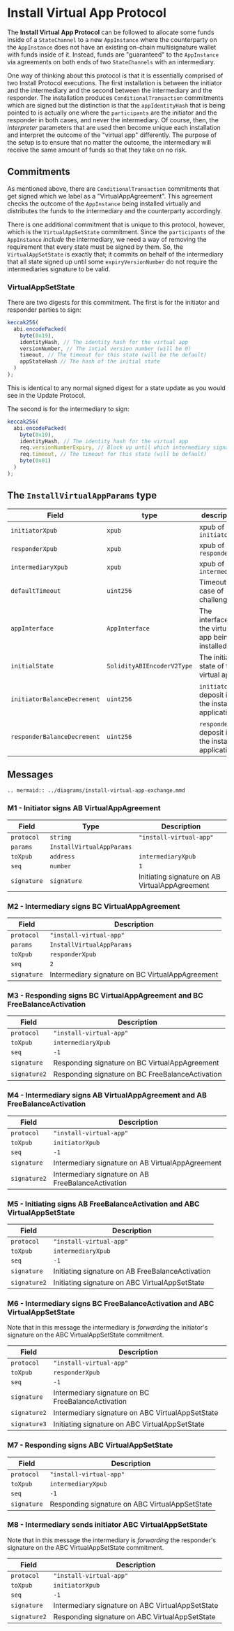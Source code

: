 # Install Virtual App Protocol

The **Install Virtual App Protocol** can be followed to allocate some funds inside of a `StateChannel` to a new `AppInstance` where the counterparty on the `AppInstance` does not have an existing on-chain multisignature wallet with funds inside of it. Instead, funds are "guaranteed" to the `AppInstance` via agreements on both ends of two `StateChannels` with an intermediary.

One way of thinking about this protocol is that it is essentially comprised of two Install Protocol executions. The first installation is between the initiator and the intermediary and the second between the intermediary and the responder. The installation produces `ConditionalTransaction` commitments which are signed but the distinction is that the `appIdentityHash` that is being pointed to is actually one where the `participants` are the initiator and the responder in both cases, and never the intermediary. Of course, then, the _interpreter_ parameters that are used then become unique each installation and interpret the outcome of the "virtual app" differently. The purpose of the setup is to ensure that no matter the outcome, the intermediary will receive the same amount of funds so that they take on no risk.

## Commitments

As mentioned above, there are `ConditionalTransaction` commitments that get signed which we label as a "VirtualAppAgreement". This agreement checks the outcome of the `AppInstance` being installed virtually and distributes the funds to the intermediary and the counterparty accordingly.

There is one additional commitment that is unique to this protocol, however, which is the `VirtualAppSetState` commitment. Since the `participants` of the `AppInstance` _include_ the intermediary, we need a way of removing the requirement that every state must be signed by them. So, the `VirtualAppSetState` is exactly that; it commits on behalf of the intermediary that all state signed up until some `expiryVersionNumber` do not require the intermediaries signature to be valid.

### VirtualAppSetState

There are two digests for this commitment. The first is for the initiator and responder parties to sign:

```typescript
keccak256(
  abi.encodePacked(
    byte(0x19),
    identityHash, // The identity hash for the virtual app
    versionNumber, // The intial version number (will be 0)
    timeout, // The timeout for this state (will be the default)
    appStateHash // The hash of the initial state
  )
);
```

This is identical to any normal signed digest for a state update as you would see in the Update Protocol.

The second is for the intermediary to sign:

```typescript
keccak256(
  abi.encodePacked(
    byte(0x19),
    identityHash, // The identity hash for the virtual app
    req.versionNumberExpiry, // Block up until which intermediary signature is not required
    req.timeout, // The timeout for this state (will be default)
    byte(0x01)
  )
);
```

## The `InstallVirtualAppParams` type

| Field                        | type                       | description                                           |
| ---------------------------- | -------------------------- | ----------------------------------------------------- |
| `initiatorXpub`             | `xpub`                     | xpub of `initiator`                                  |
| `responderXpub`             | `xpub`                     | xpub of `responder`                                  |
| `intermediaryXpub`           | `xpub`                     | xpub of `intermediary`                                |
| `defaultTimeout`             | `uint256`                  | Timeout in case of challenge                          |
| `appInterface`               | `AppInterface`             | The interface of the virtual app being installed      |
| `initialState`               | `SolidityABIEncoderV2Type` | The initial state of the virtual app                  |
| `initiatorBalanceDecrement` | `uint256`                  | `initiator`'s deposit into the installed application |
| `responderBalanceDecrement` | `uint256`                  | `responder`'s deposit into the installed application |

## Messages

```eval_rst
.. mermaid:: ../diagrams/install-virtual-app-exchange.mmd
```

### M1 - Initiator signs AB VirtualAppAgreement

| Field        | Type                      | Description             |
| ------------ | ------------------------- | ----------------------- |
| `protocol`   | `string`                  | `"install-virtual-app"` |
| `params`     | `InstallVirtualAppParams` |                         |
| `toXpub`     | `address`                 | `intermediaryXpub`   |
| `seq`        | `number`                  | `1`                     |
| `signature`  | `signature`               | Initiating signature on   AB VirtualAppAgreement      |

### M2 - Intermediary signs BC VirtualAppAgreement

| Field        | Description                   |
| ------------ | ----------------------------- |
| `protocol`   | `"install-virtual-app"`       |
| `params`     | `InstallVirtualAppParams`     |
| `toXpub`     | `responderXpub`           |
| `seq`        | `2`                           |
| `signature`  | Intermediary signature on BC VirtualAppAgreement|


### M3 - Responding signs BC VirtualAppAgreement and BC FreeBalanceActivation

| Field        | Description             |
| ------------ | ----------------------- |
| `protocol`   | `"install-virtual-app"` |
| `toXpub`     | `intermediaryXpub`   |
| `seq`        | `-1`                    |
| `signature`  | Responding signature on BC VirtualAppAgreement|
| `signature2`  | Responding signature on BC FreeBalanceActivation|

### M4 - Intermediary signs AB VirtualAppAgreement and AB FreeBalanceActivation

| Field       | Description             |
| ----------- | ----------------------- |
| `protocol`  | `"install-virtual-app"` |
| `toXpub`    | `initiatorXpub`     |
| `seq`       | `-1`                    |
| `signature`  | Intermediary signature on AB VirtualAppAgreement|
| `signature2`  | Intermediary signature on AB FreeBalanceActivation|

### M5 - Initiating signs AB FreeBalanceActivation and ABC VirtualAppSetState

| Field        | Description             |
| ------------ | ----------------------- |
| `protocol`   | `"install-virtual-app"` |
| `toXpub`     | `intermediaryXpub`        |
| `seq`        | `-1`                    |
| `signature`  | Initiating signature on AB FreeBalanceActivation|
| `signature2`  | Initiating signature on ABC VirtualAppSetState|


### M6 - Intermediary signs BC FreeBalanceActivation and ABC VirtualAppSetState

Note that in this message the intermediary is *forwarding* the initiator's signature on the ABC VirtualAppSetState commitment.

| Field        | Description             |
| ------------ | ----------------------- |
| `protocol`   | `"install-virtual-app"` |
| `toXpub`     | `responderXpub`        |
| `seq`        | `-1`                    |
| `signature`  | Intermediary signature on BC FreeBalanceActivation|
| `signature2`  | Intermediary signature on ABC VirtualAppSetState |
| `signature3`  | Initiating signature on ABC VirtualAppSetState |


### M7 - Responding signs ABC VirtualAppSetState

| Field        | Description             |
| ------------ | ----------------------- |
| `protocol`   | `"install-virtual-app"` |
| `toXpub`     | `intermediaryXpub`        |
| `seq`        | `-1`                    |
| `signature`  | Responding signature on ABC VirtualAppSetState|


### M8 - Intermediary sends initiator ABC VirtualAppSetState

Note that in this message the intermediary is *forwarding* the responder's signature on the ABC VirtualAppSetState commitment.

| Field        | Description             |
| ------------ | ----------------------- |
| `protocol`   | `"install-virtual-app"` |
| `toXpub`     | `initiatorXpub`        |
| `seq`        | `-1`                    |
| `signature`  | Intermediary signature on ABC VirtualAppSetState|
| `signature2`  | Responding signature on ABC VirtualAppSetState|
